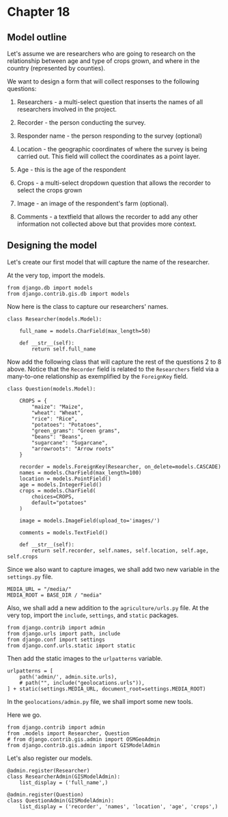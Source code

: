 
# Chapter 18 

## Model outline

Let's assume we are researchers who are going to research on the relationship between age and type of crops grown, and where in the country (represented by counties).


We want to design a form that will collect responses to the following questions:

1. Researchers - a multi-select question that inserts the names of all researchers involved in the project.

2. Recorder - the person conducting the survey.

3. Responder name - the person responding to the survey (optional)

4. Location - the geographic coordinates of where the survey is being carried out. This field will collect the coordinates as a point layer.

5. Age - this is the age of the respondent 

6. Crops - a multi-select dropdown question that allows the recorder to select the crops grown

7. Image - an image of the respondent's farm (optional).

8. Comments - a textfield that allows the recorder to add any other information not collected above but that provides more context. 


## Designing the model 

Let's create our first model that will capture the name of the researcher.

At the very top, import the models.

```
from django.db import models
from django.contrib.gis.db import models
```

Now here is the class to capture our researchers' names.

```
class Researcher(models.Model):

    full_name = models.CharField(max_length=50)

    def __str__(self):
        return self.full_name

```

Now add the following class that will capture the rest of the questions 2 to 8 above. Notice that the `Recorder` field is related to the `Researchers` field via a many-to-one relationship as exemplified by the `ForeignKey` field. 

```
class Question(models.Model):

    CROPS = {
        "maize": "Maize",
        "wheat": "Wheat",
        "rice": "Rice",
        "potatoes": "Potatoes",
        "green_grams": "Green grams",
        "beans": "Beans",
        "sugarcane": "Sugarcane",
        "arrowroots": "Arrow roots"
    }

    recorder = models.ForeignKey(Researcher, on_delete=models.CASCADE)
    names = models.CharField(max_length=100)
    location = models.PointField()
    age = models.IntegerField()
    crops = models.CharField(
        choices=CROPS,
        default="potatoes"
    )

    image = models.ImageField(upload_to='images/')

    comments = models.TextField()

    def __str__(self):
        return self.recorder, self.names, self.location, self.age, self.crops

```

Since we also want to capture images, we shall add two new variable in the `settings.py` file.

```
MEDIA_URL = "/media/"
MEDIA_ROOT = BASE_DIR / "media"

```

Also, we shall add a new addition to the `agriculture/urls.py` file. At the very top, import the `include`, `settings`, and `static` packages.

```
from django.contrib import admin
from django.urls import path, include 
from django.conf import settings
from django.conf.urls.static import static
```

Then add the static images to the `urlpatterns` variable.

```
urlpatterns = [
    path('admin/', admin.site.urls),
    # path("", include("geolocations.urls")),
] + static(settings.MEDIA_URL, document_root=settings.MEDIA_ROOT)

```

In the `geolocations/admin.py` file, we shall import some new tools.

Here we go.

```
from django.contrib import admin
from .models import Researcher, Question
# from django.contrib.gis.admin import OSMGeoAdmin
from django.contrib.gis.admin import GISModelAdmin

```

Let's also register our models.

```
@admin.register(Researcher)
class ResearcherAdmin(GISModelAdmin):
    list_display = ('full_name',)

@admin.register(Question)
class QuestionAdmin(GISModelAdmin):
    list_display = ('recorder', 'names', 'location', 'age', 'crops',)

```


